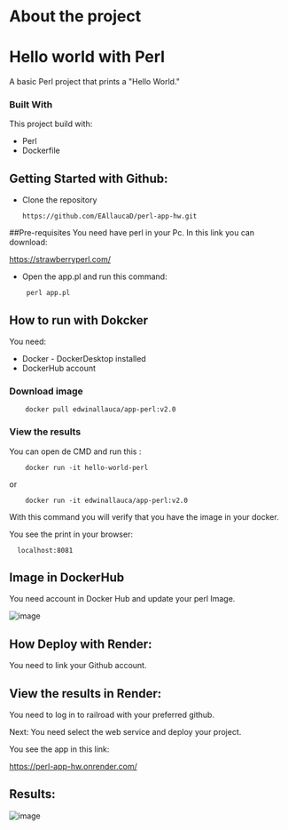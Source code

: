 # About the project

# Hello world with Perl


A basic Perl project that prints a "Hello World."

### Built With

This project build with:
 * Perl
 * Dockerfile

## Getting Started with Github: 
* Clone the repository

    ```
    https://github.com/EAllaucaD/perl-app-hw.git
    ```


##Pre-requisites
You need have perl in your Pc.
In this link you can download:

 https://strawberryperl.com/

* Open the app.pl and run this command:

    ```
     perl app.pl
    ```

## How to run with Dokcker
You need:

* Docker - DockerDesktop installed
* DockerHub account

### Download image
```
    docker pull edwinallauca/app-perl:v2.0
```

### View the results
You can open de CMD and run this :
```
    docker run -it hello-world-perl
```

or
```
    docker run -it edwinallauca/app-perl:v2.0
```
With this command you will verify that you have the image in your docker.

You see the print in your browser: 


```
  localhost:8081  
```

## Image in DockerHub

You need account in Docker Hub and update your perl Image.


![image](https://github.com/user-attachments/assets/0e197015-14aa-44aa-b4fd-9bfbb80b2f11)

## How Deploy with Render:

You need to link your Github account.


## View the results in Render:
You need to log in to railroad with your preferred github.

Next: You need select the web service and deploy your project.


You see the app in this link:

https://perl-app-hw.onrender.com/

## Results:

![image](https://github.com/user-attachments/assets/c226de06-0ca7-4dc3-9aae-a7de306484c8)


